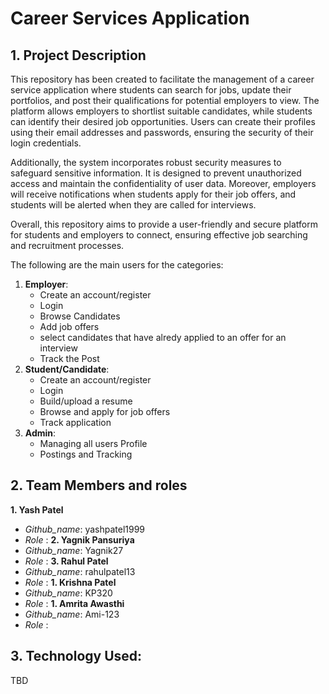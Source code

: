 # Career Services Application
## 1. Project Description

This repository has been created to facilitate the management of a career service application where students can search for jobs, update their portfolios, and post their qualifications for potential employers to view. The platform allows employers to shortlist suitable candidates, while students can identify their desired job opportunities. Users can create their profiles using their email addresses and passwords, ensuring the security of their login credentials.

Additionally, the system incorporates robust security measures to safeguard sensitive information. It is designed to prevent unauthorized access and maintain the confidentiality of user data. Moreover, employers will receive notifications when students apply for their job offers, and students will be alerted when they are called for interviews.

Overall, this repository aims to provide a user-friendly and secure platform for students and employers to connect, ensuring effective job searching and recruitment processes.

The following are the main users for the categories:
1. **Employer**:
   - Create an account/register
   - Login
   - Browse Candidates
   - Add job offers
   - select candidates that have alredy applied to an offer for an interview
   - Track the Post
2. **Student/Candidate**:
   - Create an account/register
   - Login
   - Build/upload a resume
   - Browse and apply for job offers
   - Track application
3. **Admin**:
   - Managing all users Profile
   - Postings and Tracking

## 2. Team Members and roles

**1. Yash Patel**
   - _Github_name_: yashpatel1999
   - _Role_ : 
**2. Yagnik Pansuriya**
   - _Github_name_: Yagnik27
   - _Role_ : 
**3. Rahul Patel**
   - _Github_name_: rahulpatel13
   - _Role_ :
**1. Krishna Patel**
   - _Github_name_: KP320
   - _Role_ :
**1. Amrita Awasthi**
   - _Github_name_: Ami-123
   - _Role_ :

## 3. Technology Used:
TBD
